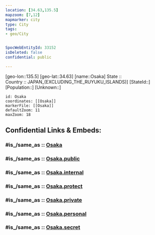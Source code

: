 ```yaml
---
location: [34.63,135.5] 
mapzoom: [7,12] 
mapmarker: city 
type: City
tags:
- geo/City


SpocWebEntityId: 33152
isDeleted: false
confidential: public

---
```

[geo-lon::135.5] 
[geo-lat::34.63] 
[name::Osaka] 
State ::  
Country :: JAPAN_(EXCLUDING_THE_RUYUKU_ISLANDS)] 
[StateId::] 
[Population::] 
[Unknown::] 


```leaflet
id: Osaka
coordinates: [[Osaka]] 
markerFile: [[Osaka]] 
defaultZoom: 11 
maxZoom: 18
```


## Confidential Links & Embeds: 

### #is_/same_as :: [Osaka](/_Standards/Earth/Continent/Asia/Asia~East/Japan/Regions~Japan/Kansai/prefectures~Kansai/Osaka,Prefecture/City/Osaka.md) 

### #is_/same_as :: [Osaka.public](/_public/Earth/Continent/Asia/Asia~East/Japan/Regions~Japan/Kansai/prefectures~Kansai/Osaka,Prefecture/City/Osaka.public.md) 

### #is_/same_as :: [Osaka.internal](/_internal/Earth/Continent/Asia/Asia~East/Japan/Regions~Japan/Kansai/prefectures~Kansai/Osaka,Prefecture/City/Osaka.internal.md) 

### #is_/same_as :: [Osaka.protect](/_protect/Earth/Continent/Asia/Asia~East/Japan/Regions~Japan/Kansai/prefectures~Kansai/Osaka,Prefecture/City/Osaka.protect.md) 

### #is_/same_as :: [Osaka.private](/_private/Earth/Continent/Asia/Asia~East/Japan/Regions~Japan/Kansai/prefectures~Kansai/Osaka,Prefecture/City/Osaka.private.md) 

### #is_/same_as :: [Osaka.personal](/_personal/Earth/Continent/Asia/Asia~East/Japan/Regions~Japan/Kansai/prefectures~Kansai/Osaka,Prefecture/City/Osaka.personal.md) 

### #is_/same_as :: [Osaka.secret](/_secret/Earth/Continent/Asia/Asia~East/Japan/Regions~Japan/Kansai/prefectures~Kansai/Osaka,Prefecture/City/Osaka.secret.md)

